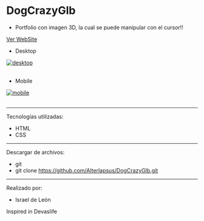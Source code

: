 # DogCrazyGlb

- Portfolio con imagen 3D, la cual se puede manipular con el cursor!!

<a href="https://sitedogi.netlify.app/index.html">Ver WebSite</a>

- Desktop

<a href="https://postimg.cc/sQYp4T1b" target="_blank"><img src="https://i.postimg.cc/gJ5Nd5pc/desktop.png" alt="desktop"/></a><br/><br/>

- Mobile

<a href="https://postimages.org/" target="_blank"><img src="https://i.postimg.cc/d3yn0BQ2/mobile.png" alt="mobile"/></a><br/><br/>

---

Tecnologías utilizadas:

- HTML 
- CSS

---


Descargar de archivos: 

- git 
- git clone https://github.com/Alterlapsus/DogCrazyGlb.git

---

Realizado por: 

- Israel de León 

Inspired in Devaslife

